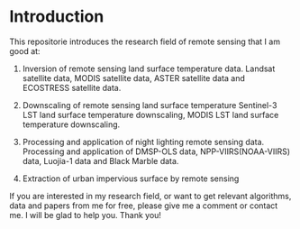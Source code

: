 # Introduction
This repositorie introduces the research field of remote sensing that I am good at:

1. Inversion of remote sensing land surface temperature data.
Landsat satellite data, MODIS satellite data, ASTER satellite data and ECOSTRESS satellite data.

2. Downscaling of remote sensing land surface temperature
Sentinel-3 LST land surface temperature downscaling, MODIS LST land surface temperature downscaling.

3. Processing and application of night lighting remote sensing data.
Processing and application of DMSP-OLS data, NPP-VIIRS(NOAA-VIIRS) data, Luojia-1 data and Black Marble data.

4. Extraction of urban impervious surface by remote sensing

If you are interested in my research field, or want to get relevant algorithms, data and papers from me for free, please give me a comment or contact me. I will be glad to help you. Thank you!
